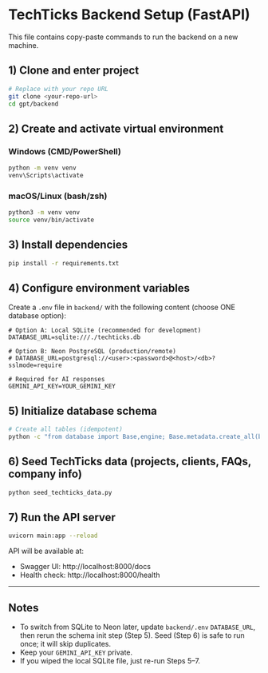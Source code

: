 # TechTicks Backend Setup (FastAPI)

This file contains copy-paste commands to run the backend on a new machine.

## 1) Clone and enter project
```bash
# Replace with your repo URL
git clone <your-repo-url>
cd gpt/backend
```

## 2) Create and activate virtual environment
### Windows (CMD/PowerShell)
```bash
python -m venv venv
venv\Scripts\activate
```

### macOS/Linux (bash/zsh)
```bash
python3 -m venv venv
source venv/bin/activate
```

## 3) Install dependencies
```bash
pip install -r requirements.txt
```

## 4) Configure environment variables
Create a `.env` file in `backend/` with the following content (choose ONE database option):

```env
# Option A: Local SQLite (recommended for development)
DATABASE_URL=sqlite:///./techticks.db

# Option B: Neon PostgreSQL (production/remote)
# DATABASE_URL=postgresql://<user>:<password>@<host>/<db>?sslmode=require

# Required for AI responses
GEMINI_API_KEY=YOUR_GEMINI_KEY
```

## 5) Initialize database schema
```bash
# Create all tables (idempotent)
python -c "from database import Base,engine; Base.metadata.create_all(bind=engine)"
```

## 6) Seed TechTicks data (projects, clients, FAQs, company info)
```bash
python seed_techticks_data.py
```

## 7) Run the API server
```bash
uvicorn main:app --reload
```

API will be available at:
- Swagger UI: http://localhost:8000/docs
- Health check: http://localhost:8000/health

---

## Notes
- To switch from SQLite to Neon later, update `backend/.env` `DATABASE_URL`, then rerun the schema init step (Step 5). Seed (Step 6) is safe to run once; it will skip duplicates.
- Keep your `GEMINI_API_KEY` private.
- If you wiped the local SQLite file, just re-run Steps 5–7.

